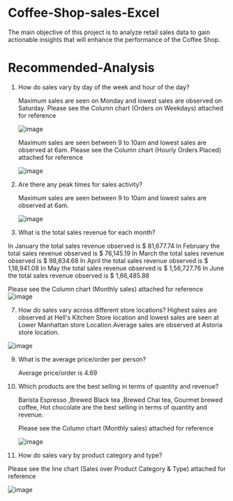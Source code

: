 # Coffee-Shop-sales-Excel
The main objective of this project is to analyze retail sales data to gain actionable insights that will enhance the performance of the Coffee Shop.

# Recommended-Analysis
1) How do sales vary by day of the week and hour of the day?
   
   Maximum sales are seen on Monday and lowest sales are observed on Saturday.
   Please see the Column chart (Orders on Weekdays) attached for reference

   ![image](https://github.com/user-attachments/assets/e1ed0cbe-b7b1-4005-803d-72b9a0d4d075)

   Maximum sales are seen between 9 to 10am and lowest sales are observed at 6am.
   Please see the Column chart (Hourly Orders Placed) attached for reference
   
   ![image](https://github.com/user-attachments/assets/f2349937-fca1-4f2c-b7bd-1c228360e807)
 
3) Are there any peak times for sales activity?
   
   Maximum sales are seen between 9 to 10am and lowest sales are observed at 6am.
   
   ![image](https://github.com/user-attachments/assets/620418e9-251a-4064-8313-c047d215d280)

5) What is the total sales revenue for each month?
   
In January	the total sales revenue observed is $ 81,677.74
In February	the total sales revenue observed is $ 76,145.19 
In March the total sales revenue observed is	$ 98,834.68
In April the total sales revenue observed is	$ 1,18,941.08
In May the total sales revenue observed is	$ 1,56,727.76
In June the total sales revenue observed is	$ 1,66,485.88

 Please see the Column chart (Monthly sales) attached for reference 
 ![image](https://github.com/user-attachments/assets/5fab0b38-0fb1-43ca-b4ff-2afa2edac9da)

7) How do sales vary across different store locations?
   Highest sales are observed at Hell's Kitchen Store location and lowest sales are seen at Lower Manhattan store Location.Average sales are observed at Astoria store location.
   
![image](https://github.com/user-attachments/assets/b7b8bfd1-6c1d-41d9-9336-efdba793aca4)

9) What is the average price/order per person?
    
   Average price/order is 4.69
   
11) Which products are the best selling in terms of quantity and revenue?
    
    Barista Espresso ,Brewed Black tea ,Brewed Chai tea, Gourmet brewed coffee, Hot chocolate are the best selling in terms of quantity and revenue.
    
    Please see the Column chart (Monthly sales) attached for reference

    ![image](https://github.com/user-attachments/assets/e9e54b7a-c8b8-49bb-85da-28c461b62930)

13) How do sales vary by product category and type?
    
  Please see the line chart (Sales over Product Category & Type) attached for reference
  
  ![image](https://github.com/user-attachments/assets/59dcaa20-f318-4ce9-b87f-626648310f17)

